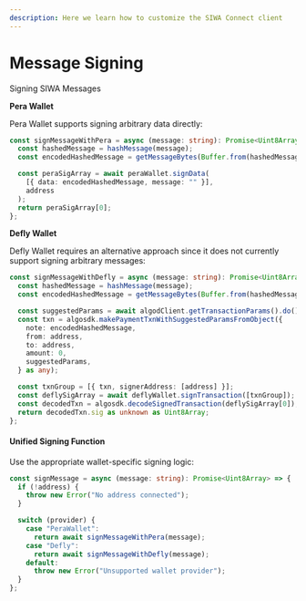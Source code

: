```yaml
---
description: Here we learn how to customize the SIWA Connect client
---
```


# Message Signing

Signing SIWA Messages

**Pera Wallet**

Pera Wallet supports signing arbitrary data directly:

```typescript
const signMessageWithPera = async (message: string): Promise<Uint8Array> => {
  const hashedMessage = hashMessage(message);
  const encodedHashedMessage = getMessageBytes(Buffer.from(hashedMessage).toString("utf8"));

  const peraSigArray = await peraWallet.signData(
    [{ data: encodedHashedMessage, message: "" }],
    address
  );
  return peraSigArray[0];
};
```

**Defly Wallet**

Defly Wallet requires an alternative approach since it does not currently support signing arbitrary messages:

```typescript
const signMessageWithDefly = async (message: string): Promise<Uint8Array> => {
  const hashedMessage = hashMessage(message);
  const encodedHashedMessage = getMessageBytes(Buffer.from(hashedMessage).toString("utf8"));

  const suggestedParams = await algodClient.getTransactionParams().do();
  const txn = algosdk.makePaymentTxnWithSuggestedParamsFromObject({
    note: encodedHashedMessage,
    from: address,
    to: address,
    amount: 0,
    suggestedParams,
  } as any);

  const txnGroup = [{ txn, signerAddress: [address] }];
  const deflySigArray = await deflyWallet.signTransaction([txnGroup]);
  const decodedTxn = algosdk.decodeSignedTransaction(deflySigArray[0]);
  return decodedTxn.sig as unknown as Uint8Array;
};
```

#### Unified Signing Function

Use the appropriate wallet-specific signing logic:

```typescript
const signMessage = async (message: string): Promise<Uint8Array> => {
  if (!address) {
    throw new Error("No address connected");
  }

  switch (provider) {
    case "PeraWallet":
      return await signMessageWithPera(message);
    case "Defly":
      return await signMessageWithDefly(message);
    default:
      throw new Error("Unsupported wallet provider");
  }
};
```
